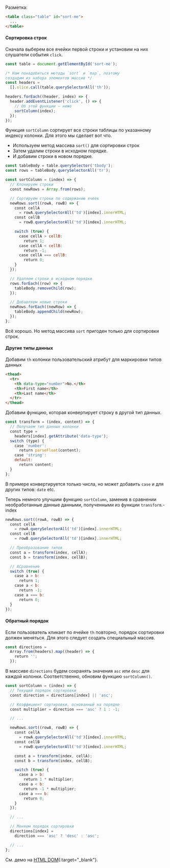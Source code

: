 Разметка:

```html
<table class="table" id="sort-me">
  ...
</table>
```

#### Сортировка строк

Сначала выберем все ячейки первой строки и установим на них слушатели события `click`.

```js
const table = document.getElementById('sort-me');

/* Нам понадобиться методы `sort` и `map`, поэтому
создадим из набора элементов массив */
const headers =
  [].slice.call(table.querySelectorAll('th'));

headers.forEach((header, index) => {
  header.addEventListener('click', () => {
    // Об этой функции — ниже
    sortColumn(index);
  });
});
```

Функция `sortColumn` сортирует все строки таблицы по указанному индексу колонки. Для этого мы сделает вот что.

- Используем метод массива `sort()` для сортировки строк
- Затем удалим строки в исходном порядке.
- И добавим строки в новом порядке.

```js
const tableBody = table.querySelector('tbody');
const rows = tableBody.querySelectorAll('tr');

const sortColumn = (index) => {
  // Клонируем строки
  const newRows = Array.from(rows);

  // Сортируем строки по содержанию ячеек
  newRows.sort((rowA, rowB) => {
    const cellA
      = rowA.querySelectorAll('td')[index].innerHTML;
    const cellB
      = rowB.querySelectorAll('td')[index].innerHTML;

    switch (true) {
      case cellA > cellB:
        return 1;
      case cellA < cellB:
        return -1;
      case cellA === cellB:
        return 0;
    }
  });

  // Удаляем строки в исходном порядке
  rows.forEach((row) => {
    tableBody.removeChild(row);
  });

  // Добавляем новые строки
  newRows.forEach((newRow) => {
    tableBody.appendChild(newRow);
  });
};
```

Всё хорошо. Но метод массива `sort` пригоден только для сортировки строк.

#### Другие типы данных

Добавим `th` колонки пользовательский атрибут для маркировки типов данных

```html
<thead>
  <tr>
    <th data-type="number">No.</th>
    <th>First name</th>
    <th>Last name</th>
  </tr>
</thead>
```

Добавим функцию, которая конвертирует строку в другой тип данных.

```js
const transform = (index, content) => {
  // Получаем тип данных колонки
  const type =
    headers[index].getAttribute('data-type');
  switch (type) {
    case 'number':
      return parseFloat(content);
    case 'string':
    default:
      return content;
  }
};
```

В примере конвертируется только числа, но может добавить `case` и для других типов: `date` etc.

Теперь немного улучшим функцию `sortColumn`, заменив в сравнении необработанные данные данными, полученными из функции `transform`.-index

```js
newRows.sort((rowA, rowB) => {
  const cellA
    = rowA.querySelectorAll('td')[index].innerHTML;
  const cellB
    = rowB.querySelectorAll('td')[index].innerHTML;

  // Преобразование типов
  const a = transform(index, cellA);
  const b = transform(index, cellB);

  // AСравнение
  switch (true) {
    case a > b:
      return 1;
    case a < b:
      return -1;
    case a === b:
      return 0;
  }
});
```

#### Обратный порядок

Если пользователь кликает по ячейке `th` повторно, порядок сортировки должен меняться. Для этого следует создать специальный массив.

```js
const directions =
  Array.from(headers).map((header) => {
    return '';
  });
```

В массиве `directions` будем сохранять значения `asc` или `desc` для каждой колонки. Соответственно, обновим функцию `sortColumn()`.

```js
const sortColumn = (index) => {
  // Текущий порядок сортировки
  const direction = directions[index] || 'asc';

  // Коэффициент сортировки, основанный на порядке
  const multiplier = direction === 'asc' ? 1 : -1;

  // ...

  newRows.sort((rowA, rowB) => {
    const cellA
      = rowA.querySelectorAll('td')[index].innerHTML;
    const cellB
      = rowB.querySelectorAll('td')[index].innerHTML;

    const a = transform(index, cellA);
    const b = transform(index, cellB);

    switch (true) {
      case a > b:
        return 1 * multiplier;
      case a < b:
        return -1 * multiplier;
      case a === b:
        return 0;
    }
  });

  // ...

  // Меняем порядок сортировки
  directions[index] =
    direction === 'asc' ? 'desc' : 'asc';

  // ...
};
```

См. демо на [HTML DOM](https://htmldom.dev/demo/sort-a-table-by-clicking-its-headers/index.html){:target="_blank"}.
